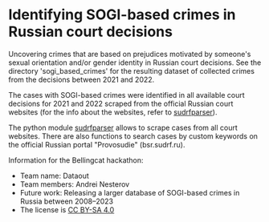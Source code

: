 # Identifying SOGI-based crimes in  Russian court decisions
Uncovering crimes that are based on prejudices motivated by someone's sexual orientation and/or gender identity in Russian court decisions.
See the directory 'sogi_based_crimes' for the resulting dataset of collected crimes from the decisions between 2021 and 2022.

The cases with SOGI-based crimes were identified in all available court decisions for 2021 and 2022 scraped from the official Russian court websites (for the info about the websites, refer to [sudrfparser](https://github.com/dataout-org/sudrfparser/tree/main/courts_info)).

The python module [sudrfparser](https://github.com/dataout-org/sudrfparser) allows to scrape cases from all court websites. There are also functions to search cases by custom keywords on the official Russian portal "Provosudie" (bsr.sudrf.ru).



Information for the Bellingcat hackathon:

* Team name: Dataout
* Team members: Andrei Nesterov
* Future work: Releasing a larger database of SOGI-based crimes in Russia between 2008–2023
* The license is [CC BY-SA 4.0](https://creativecommons.org/licenses/by-sa/4.0/)